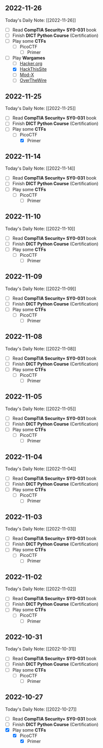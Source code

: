 
## 2022-11-26
Today's Daily Note: [[2022-11-26]]
- [ ] Read **CompTIA Security+ SY0-031** book
- [ ] Finish **DICT Python Course** (Certification)
- [ ] Play some **CTFs**
	- [ ] PicoCTF
		- [ ] Primer
- [ ] Play **Wargames**
	- [ ] [Hacker.org](http://www.hacker.org/)
	- [x] [HackThisSite](https://www.hackthissite.org/)
	- [ ] [Mod-X](http://www.mod-x.co.uk/main.php)
	- [ ] [OverTheWire](https://overthewire.org/wargames/)

## 2022-11-25
Today's Daily Note: [[2022-11-25]]
- [ ] Read **CompTIA Security+ SY0-031** book
- [ ] Finish **DICT Python Course** (Certification)
- [ ] Play some **CTFs**
	- [ ] PicoCTF
		- [x] Primer 

## 2022-11-14
Today's Daily Note: [[2022-11-14]]
- [ ] Read **CompTIA Security+ SY0-031** book
- [ ] Finish **DICT Python Course** (Certification)
- [ ] Play some **CTFs**
	- [ ] PicoCTF
		- [ ] Primer 

## 2022-11-10
Today's Daily Note: [[2022-11-10]]
- [ ] Read **CompTIA Security+ SY0-031** book
- [ ] Finish **DICT Python Course** (Certification)
- [ ] Play some **CTFs**
	- [ ] PicoCTF
		- [ ] Primer 

## 2022-11-09
Today's Daily Note: [[2022-11-09]]
- [ ] Read **CompTIA Security+ SY0-031** book
- [ ] Finish **DICT Python Course** (Certification)
- [ ] Play some **CTFs**
	- [ ] PicoCTF
		- [ ] Primer 

## 2022-11-08
Today's Daily Note: [[2022-11-08]]
- [ ] Read **CompTIA Security+ SY0-031** book
- [ ] Finish **DICT Python Course** (Certification)
- [ ] Play some **CTFs**
	- [ ] PicoCTF
		- [ ] Primer 

## 2022-11-05
Today's Daily Note: [[2022-11-05]]
- [ ] Read **CompTIA Security+ SY0-031** book
- [ ] Finish **DICT Python Course** (Certification)
- [ ] Play some **CTFs**
	- [ ] PicoCTF
		- [ ] Primer 

## 2022-11-04
Today's Daily Note: [[2022-11-04]]
- [ ] Read **CompTIA Security+ SY0-031** book
- [ ] Finish **DICT Python Course** (Certification)
- [ ] Play some **CTFs**
	- [ ] PicoCTF
		- [ ] Primer 

## 2022-11-03
Today's Daily Note: [[2022-11-03]]
- [ ] Read **CompTIA Security+ SY0-031** book
- [ ] Finish **DICT Python Course** (Certification)
- [ ] Play some **CTFs**
	- [ ] PicoCTF
		- [ ] Primer 

## 2022-11-02
Today's Daily Note: [[2022-11-02]]
- [ ] Read **CompTIA Security+ SY0-031** book
- [ ] Finish **DICT Python Course** (Certification)
- [ ] Play some **CTFs**
	- [ ] PicoCTF
		- [ ] Primer 

## 2022-10-31
Today's Daily Note: [[2022-10-31]]
- [ ] Read **CompTIA Security+ SY0-031** book
- [ ] Finish **DICT Python Course** (Certification)
- [ ] Play some **CTFs**
	- [ ] PicoCTF
		- [ ] Primer 

## 2022-10-27
Today's Daily Note: [[2022-10-27]]
- [ ] Read **CompTIA Security+ SY0-031** book
- [ ] Finish **DICT Python Course** (Certification)
- [x] Play some **CTFs**
	- [x] PicoCTF
		- [x] Primer 